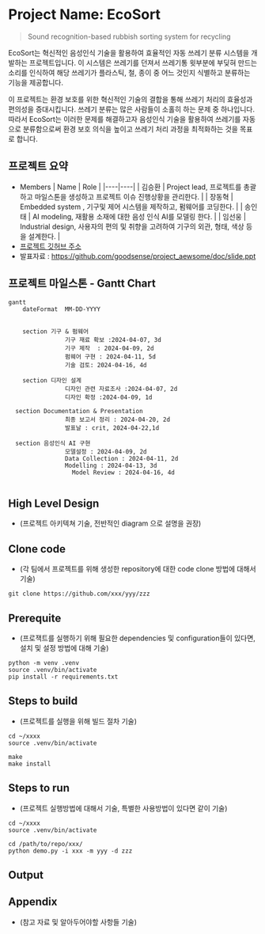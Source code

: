 # Project Name: EcoSort 

>Sound recognition-based rubbish sorting system for recycling

EcoSort는 혁신적인 음성인식 기술을 활용하여 효율적인 자동 쓰레기 분류 시스템을 개발하는 프로젝트입니다. 이 시스템은 쓰레기를 던져서 쓰레기통 윗부분에 부딪혀 만드는 소리를 인식하여 해당 쓰레기가 플라스틱, 철, 종이 중 어느 것인지 식별하고 분류하는 기능을 제공합니다.

이 프로젝트는 환경 보호를 위한 혁신적인 기술의 결합을 통해 쓰레기 처리의 효율성과 편의성을 증대시킵니다. 쓰레기 분류는 많은 사람들이 소홀히 하는 문제 중 하나입니다. 따라서 EcoSort는 이러한 문제를 해결하고자 음성인식 기술을 활용하여 쓰레기를 자동으로 분류함으로써 환경 보호 의식을 높이고 쓰레기 처리 과정을 최적화하는 것을 목표로 합니다.

## 프로젝트 요약
* Members
  | Name | Role |
  |----|----|
  | 김승환 | Project lead, 프로젝트를 총괄하고 마일스톤을 생성하고 프로젝트 이슈 진행상황을 관리한다. |
  | 장동혁 | Embedded system , 기구및 제어 시스템을 제작하고, 펌웨어를 코딩한다. |
  | 송인태 | AI modeling, 재활용 소재에 대한 음성 인식 AI를 모델링 한다. |
  | 임선웅 | Industrial design, 사용자의 편의 및 취향을 고려하여 기구의 외관, 형태, 색상 등을 설계한다. |
* [프로젝트 깃허브 주소](https://github.com/CodeMystero/soundRecognitionRecycleBin)
* 발표자료 : https://github.com/goodsense/project_aewsome/doc/slide.ppt

## 프로젝트 마일스톤 - Gantt Chart

```mermaid
gantt
    dateFormat  MM-DD-YYYY
    
	
	section 기구 & 펌웨어
                기구 재료 확보 :2024-04-07, 3d
                기구 제작  : 2024-04-09, 2d
                펌웨어 구현 : 2024-04-11, 5d
                기술 검토: 2024-04-16, 4d

	section 디자인 설계
                디자인 관련 자료조사 :2024-04-07, 2d
                디자인 확정 :2024-04-09, 1d

  section Documentation & Presentation
                최종 보고서 정리 : 2024-04-20, 2d
                발표날 : crit, 2024-04-22,1d

  section 음성인식 AI 구현
                모델설정 : 2024-04-09, 2d
                Data Collection : 2024-04-11, 2d
                Modelling : 2024-04-13, 3d
	              Model Review : 2024-04-16, 4d
 

```


## High Level Design

* (프로젝트 아키텍쳐 기술, 전반적인 diagram 으로 설명을 권장)

## Clone code

* (각 팀에서 프로젝트를 위해 생성한 repository에 대한 code clone 방법에 대해서 기술)

```shell
git clone https://github.com/xxx/yyy/zzz
```

## Prerequite

* (프로잭트를 실행하기 위해 필요한 dependencies 및 configuration들이 있다면, 설치 및 설정 방법에 대해 기술)

```shell
python -m venv .venv
source .venv/bin/activate
pip install -r requirements.txt
```

## Steps to build

* (프로젝트를 실행을 위해 빌드 절차 기술)

```shell
cd ~/xxxx
source .venv/bin/activate

make
make install
```

## Steps to run

* (프로젝트 실행방법에 대해서 기술, 특별한 사용방법이 있다면 같이 기술)

```shell
cd ~/xxxx
source .venv/bin/activate

cd /path/to/repo/xxx/
python demo.py -i xxx -m yyy -d zzz
```

## Output



## Appendix

* (참고 자료 및 알아두어야할 사항들 기술)
